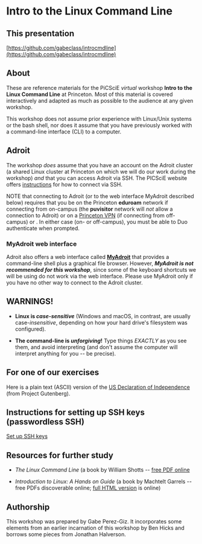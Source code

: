 # Intro to the Linux Command Line

## This presentation

[https://github.com/gabeclass/introcmdline](https://github.com/gabeclass/introcmdline)

## About
These are reference materials for the PiCSciE _virtual_ workshop
**Intro to the Linux Command Line** at Princeton. Most of this
material is covered interactively and adapted as much as possible to
the audience at any given workshop.

<!--- At the start of the workshop, participants will see how to
capture every command they type, along with the output and any notes
and comments -- **everyone will have a personalized record of what
happens in the session.** Consequently, very little is posted on this
page. -->

This workshop does not assume prior experience with Linux/Unix systems
or the bash shell, nor does it assume that you have previously worked
with a command-line interface (CLI) to a computer.

## Adroit
The workshop *does* assume that you have an account on the Adroit
cluster (a shared Linux cluster at Princeton on which we will do our
work during the workshop) *and* that you can access Adroit via
SSH. The PICSciE website offers
[instructions](https://researchcomputing.princeton.edu/education/training/virtual-workshop-requirements)
for how to connect via SSH.

NOTE that connecting to Adroit (or to the web interface MyAdroit
described below) requires that you be on the Princeton **eduroam**
network if connecting from on-campus (the **puvisitor** network will
*not* allow a connection to Adroit) or on a [Princeton
VPN](https://princeton.service-now.com/snap?id=kb_article&sys_id=ce2a27064f9ca20018ddd48e5210c745)
(if connecting from off-campus) or .  In either case (on- or
off-campus), you must be able to Duo authenticate when prompted.

### MyAdroit web interface
Adroit also offers a web interface called
[**MyAdroit**](https://myadroit.princeton.edu/) that provides a
command-line shell plus a graphical file browser. However, **_MyAdroit
is not recommended for this workshop_**, since some of the keyboard
shortcuts we will be using do not work via the web interface.  Please
use MyAdroit only if you have no other way to connect to the Adroit
cluster.

<!--If MyAdroit is your only alternative for connecting to Adroityou
must be on the Princeton **eduroam** network (the **puvisitor**
network will *not* allow a connection to Adroit), and you must be able
to Duo authenticate. If you were off campus, you would be establish a
connection to Princeton's VPN first.  OIT has
[instructions](https://princeton.service-now.com/snap?id=kb_article&sys_id=ce2a27064f9ca20018ddd48e5210c745)
for how to do that.

When you're ready, please log in to myadroit
[here](https://myadroit.princeton.edu/). -->

<!-- You can find the page, presentation and examples either in the
[src/](src/) folder or hosted via Github Pages at
[https://princetonuniversity.github.io/hpc_beginning_workshop/](https://princetonuniversity.github.io/hpc_beginning_workshop/)
-->

## **WARNINGS!**


* **Linux is _case-sensitive_** (Windows and macOS, in contrast, are
  usually case-*insensitive*, depending on how your hard drive's
  filesystem was configured).

* **The command-line is _unforgiving_!** Type things *EXACTLY* as you
  see them, and avoid interpreting (and don't assume the computer will
  interpret anything for you -- be precise).


## For one of our exercises

Here is a plain text (ASCII) version of the [US Declaration of
Independence](https://web.math.princeton.edu/~perezgiz/usdec.txt)
(from Project Gutenberg).


<!---
This version still has CRLF returns and lots of header and footer information
https://ia800305.us.archive.org/29/items/unitedstatesdecl00001gut/when12.txt
-->

<!---
[https://www.constitution.org/usdeclar.txt](https://www.constitution.org/usdeclar.txt)
-->

## Instructions for setting up SSH keys (passwordless SSH)

[Set up SSH keys](https://www.digitalocean.com/community/tutorials/how-to-set-up-ssh-keys-on-ubuntu-1604)

<!---
## Google Survey
Near the end of the workshop, you'll be asked to fill out a brief (3-5
mins) survey. When the time comes, please
[click here](https://forms.gle/WhoAcb1J82XVTqq38).
-->

## Resources for further study

* _The Linux Command Line_ (a book by William Shotts -- [free PDF
online](http://linuxcommand.org/tlcl.php)

* _Introduction to Linux: A Hands on Guide_ (a book by Machtelt
  Garrels -- free PDFs discoverable online; [full HTML
  version](https://www.tldp.org/LDP/intro-linux/html/) is online)
  

<!---
* Afternoon session (Intro to HPC on the Princeton Clusters)

* Wednesday session (Command Line Power Tools -- moves faster, a bit
  more advanced, but worth seeing even if you can't keep up this time
  around)
-->

<!-- [Getting Started with
HPC at
Princeton](https://researchcomputing.princeton.edu/education/online-tutorials/getting-started)
--> <!-- [OnComputingWell](https://oncomputingwell.princeton.edu) -->
<!-- [Research Computing
FAQ](https://researchcomputing.princeton.edu/faq) --> <!--
[AskRC](https://researchcomputing.princeton.edu/about/contact/ask-research-computing)
-->

## Getting Help Later

If you encounter difficulties working on the PU computing systems or
have basic Linux questions, please drop in to one of PICSciE's twice
weekly <a
href="https://researchcomputing.princeton.edu/education/help-sessions">live
help sessions</a>, visit our blog
[*OnComputingWell*](https://oncomputingwell.princeton.edu) to see if
someone has answered your question, post your question on our Q&A site
[AskRC](https://researchcomputing.princeton.edu/about/contact/ask-research-computing),
or send an email to <a
href="mailto:cses@princeton.edu">cses@princeton.edu</a>.

<!--
## About Makefile
I update the documentation directory using a Makefile to sync src/ and docs/, with
the 'Dinky' theme because its seemed apropros of Princeton. To run it, just run
`make` from the repo root.
-->

## Authorship

This workshop was prepared by Gabe Perez-Giz. It incorporates some
elements from an earlier incarnation of this workshop by Ben Hicks and
borrows some pieces from Jonathan Halverson.

